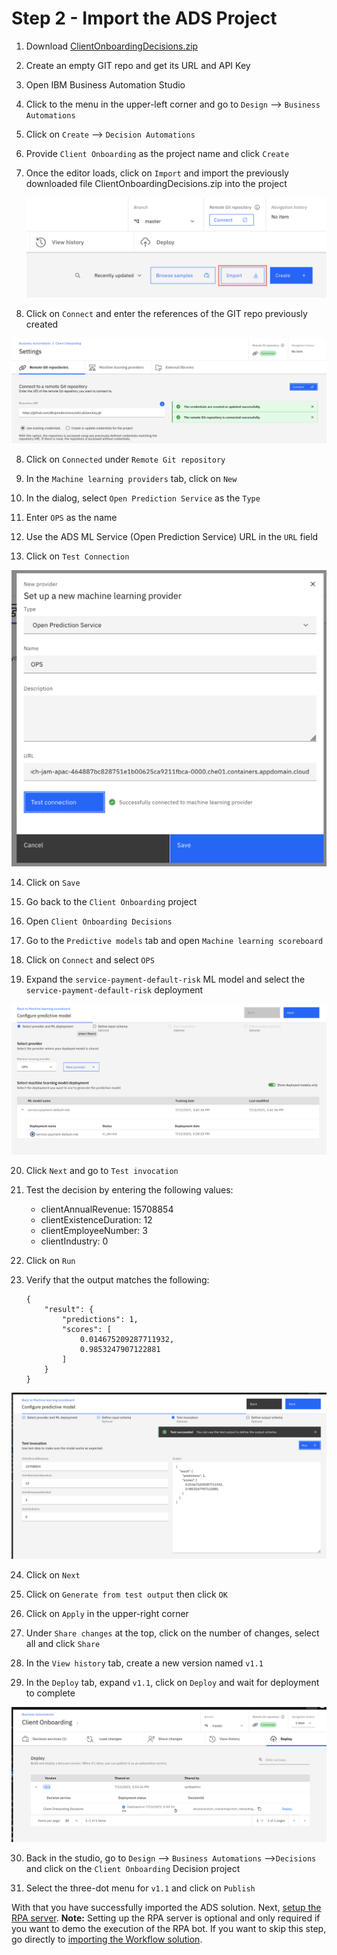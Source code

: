 # Step 2 - Import the ADS Project

1. Download [ClientOnboardingDecisions.zip](Solution%20Exports/Automation%20Decision%20Services/ClientOnboardingDecisions.zip)

2. Create an empty GIT repo and get its URL and API Key

3. Open IBM Business Automation Studio

4. Click to the menu in the upper-left corner and go to `Design` --> `Business Automations`

5. Click on `Create` --> `Decision Automations`

6. Provide `Client Onboarding` as the project name and click `Create`

7. Once the editor loads, click on `Import` and import the previously downloaded file ClientOnboardingDecisions.zip into the project

   ![ads-import](images/ads-import.png)

8. Click on `Connect` and enter the references of the GIT repo previously created

 ![image-2021gitconnect](images/ads-git-connect.png)

8. Click on `Connected` under `Remote Git repository`

9. In the `Machine learning providers` tab, click on `New`

10. In the dialog, select `Open Prediction Service` as the `Type`

11. Enter `OPS` as the name

12. Use the ADS ML Service (Open Prediction Service) URL in the `URL` field

13. Click on `Test Connection`

 ![image-2021provider](images/ads-add-provider.png)

14. Click on `Save`

15. Go back to the `Client Onboarding` project

16. Open `Client Onboarding Decisions`

17. Go to the `Predictive models` tab and open `Machine learning scoreboard`

18. Click on `Connect` and select `OPS`

19. Expand the `service-payment-default-risk` ML model and select the `service-payment-default-risk` deployment

 ![image-2021connect](images/ads-connect-ml.png)


20. Click `Next` and go to `Test invocation`

21. Test the decision by entering the following values:

    - clientAnnualRevenue: 15708854
    - clientExistenceDuration: 12
    - clientEmployeeNumber: 3
    - clientIndustry: 0

22. Click on `Run`

23. Verify that the output matches the following:

    ```
    {
        "result": {
            "predictions": 1,
            "scores": [
                0.014675209287711932,
                0.9853247907122881
            ]
        }
    }
    ```


 ![image-2021execute](images/ads-ml-execute.png)

24. Click on `Next`

25. Click on `Generate from test output` then click `OK`

26. Click on `Apply` in the upper-right corner

27. Under `Share changes` at the top, click on the number of changes, select all and click `Share`

28.  In the `View history` tab, create a new version named `v1.1`

29. In the `Deploy` tab, expand `v1.1`, click on `Deploy` and wait for deployment to complete

![image-2021deploy](images/ads-deploy.png)


30. Back in the studio, go to `Design` --> `Business Automations` -->`Decisions` and click on the `Client Onboarding` Decision project

31. Select the three-dot menu for `v1.1` and click on `Publish`

With that you have successfully imported the ADS solution. Next, [setup the RPA server](Step%203%20-%20RPA%20Server.md). 
**Note:** Setting up the RPA server is optional and only required if you want to demo the execution of the RPA bot. If you want to skip this step, go directly to [importing the Workflow solution](Step%204%20-%20Workflow%20Solution.md).

